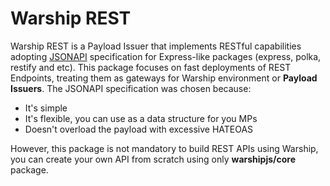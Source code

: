 # Warship REST

Warship REST is a Payload Issuer that implements RESTful capabilities adopting [JSONAPI](https://jsonapi.org/) specification for Express-like packages (express, polka, restify and etc). This package focuses on fast deployments of REST Endpoints, treating them as gateways for Warship environment or **Payload Issuers**. The JSONAPI specification was chosen because:

- It's simple
- It's flexible, you can use as a data structure for you MPs
- Doesn't overload the payload with excessive HATEOAS

However, this package is not mandatory to build REST APIs using Warship, you can create your own API from scratch using only **warshipjs/core** package.